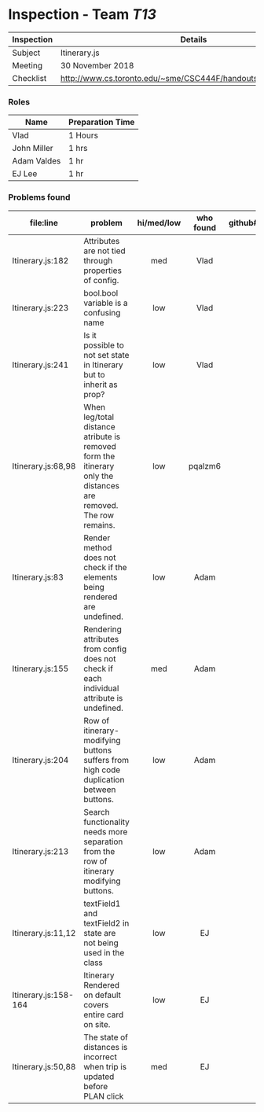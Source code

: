 # Inspection - Team *T13* 
 
| Inspection | Details |
| ----- | ----- |
| Subject | Itinerary.js |
| Meeting | 30 November 2018 |
| Checklist | http://www.cs.toronto.edu/~sme/CSC444F/handouts/java_checklist.pdf |

### Roles

| Name | Preparation Time |
| ---- | ---- |
| Vlad | 1 Hours |
|  John Miller| 1 hrs |
| Adam Valdes | 1 hr |
| EJ Lee | 1 hr |

### Problems found

| file:line | problem | hi/med/low | who found | github#  |
| --- | --- | :---: | :---: | --- |
| Itinerary.js:182 | Attributes are not tied through properties of config. | med | Vlad | |
| Itinerary.js:223 | bool.bool variable is a confusing name | low | Vlad | |
| Itinerary.js:241 | Is it possible to not set state in Itinerary but to inherit as prop? | low | Vlad | |
| Itinerary.js:68,98 | When leg/total distance atribute is removed form the itinerary only the distances are removed. The row remains. | low | pqalzm6| |
| Itinerary.js:83 | Render method does not check if the elements being rendered are undefined. | low | Adam | |
| Itinerary.js:155 | Rendering attributes from config does not check if each individual attribute is undefined. | med | Adam | |
| Itinerary.js:204 | Row of itinerary-modifying buttons suffers from high code duplication between buttons. | low | Adam | |
| Itinerary.js:213 | Search functionality needs more separation from the row of itinerary modifying buttons. | low | Adam | |
| Itinerary.js:11,12 | textField1 and textField2 in state are not being used in the class | low | EJ | |
| Itinerary.js:158-164 | Itinerary Rendered on default covers entire card on site. | low | EJ | |
| Itinerary.js:50,88 | The state of distances is incorrect when trip is updated before PLAN click | med | EJ | |

